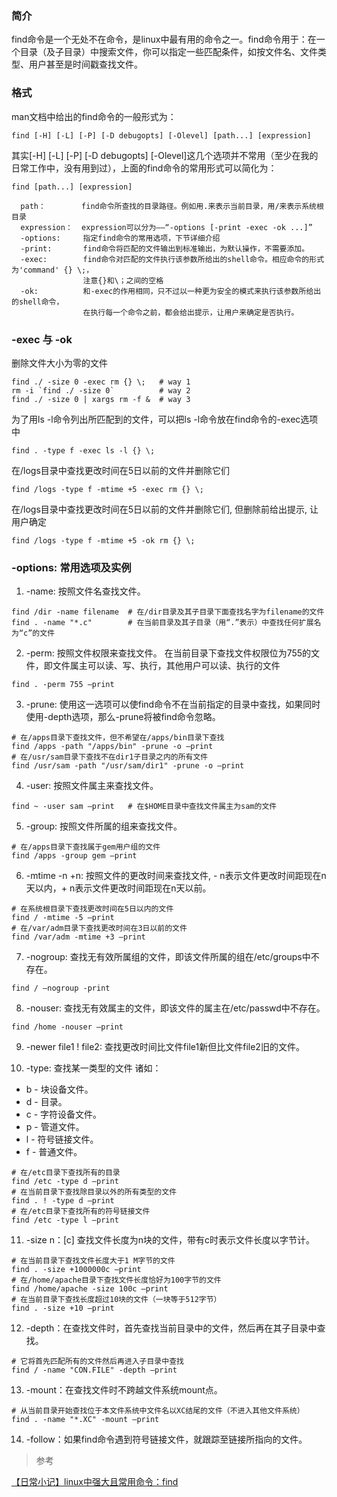 ### 简介
find命令是一个无处不在命令，是linux中最有用的命令之一。find命令用于：在一个目录（及子目录）中搜索文件，你可以指定一些匹配条件，如按文件名、文件类型、用户甚至是时间戳查找文件。

### 格式
man文档中给出的find命令的一般形式为：
```
find [-H] [-L] [-P] [-D debugopts] [-Olevel] [path...] [expression]
```
其实[-H] [-L] [-P] [-D debugopts] [-Olevel]这几个选项并不常用（至少在我的日常工作中，没有用到过），上面的find命令的常用形式可以简化为：
```
find [path...] [expression]

  path：        find命令所查找的目录路径。例如用.来表示当前目录，用/来表示系统根目录
  expression：  expression可以分为——“-options [-print -exec -ok ...]”
  -options:     指定find命令的常用选项，下节详细介绍
  -print:       find命令将匹配的文件输出到标准输出，为默认操作，不需要添加。
  -exec:        find命令对匹配的文件执行该参数所给出的shell命令。相应命令的形式为'command' {} \;，
                注意{}和\；之间的空格
  -ok:          和-exec的作用相同，只不过以一种更为安全的模式来执行该参数所给出的shell命令，
                在执行每一个命令之前，都会给出提示，让用户来确定是否执行。
```

### -exec 与 -ok
删除文件大小为零的文件
```
find ./ -size 0 -exec rm {} \;   # way 1
rm -i `find ./ -size 0`          # way 2
find ./ -size 0 | xargs rm -f &  # way 3
```
为了用ls -l命令列出所匹配到的文件，可以把ls -l命令放在find命令的-exec选项中
```
find . -type f -exec ls -l {} \;
```
在/logs目录中查找更改时间在5日以前的文件并删除它们
```
find /logs -type f -mtime +5 -exec rm {} \;
```
在/logs目录中查找更改时间在5日以前的文件并删除它们, 但删除前给出提示, 让用户确定
```
find /logs -type f -mtime +5 -ok rm {} \;
```

### -options: 常用选项及实例
1. -name: 按照文件名查找文件。
```
find /dir -name filename  # 在/dir目录及其子目录下面查找名字为filename的文件
find . -name "*.c"        # 在当前目录及其子目录（用“.”表示）中查找任何扩展名为“c”的文件
```

2. -perm: 按照文件权限来查找文件。
在当前目录下查找文件权限位为755的文件，即文件属主可以读、写、执行，其他用户可以读、执行的文件
```
find . -perm 755 –print
```

3. -prune: 使用这一选项可以使find命令不在当前指定的目录中查找，如果同时使用-depth选项，那么-prune将被find命令忽略。
```
# 在/apps目录下查找文件，但不希望在/apps/bin目录下查找
find /apps -path "/apps/bin" -prune -o –print
# 在/usr/sam目录下查找不在dir1子目录之内的所有文件
find /usr/sam -path "/usr/sam/dir1" -prune -o –print
```

4. -user: 按照文件属主来查找文件。
```
find ~ -user sam –print   # 在$HOME目录中查找文件属主为sam的文件
```

5. -group: 按照文件所属的组来查找文件。
```
# 在/apps目录下查找属于gem用户组的文件
find /apps -group gem –print
```

6. -mtime -n +n: 按照文件的更改时间来查找文件, - n表示文件更改时间距现在n天以内，+ n表示文件更改时间距现在n天以前。
```
# 在系统根目录下查找更改时间在5日以内的文件
find / -mtime -5 –print
# 在/var/adm目录下查找更改时间在3日以前的文件
find /var/adm -mtime +3 –print
```

7. -nogroup: 查找无有效所属组的文件，即该文件所属的组在/etc/groups中不存在。
```
find / –nogroup -print
```

8. -nouser: 查找无有效属主的文件，即该文件的属主在/etc/passwd中不存在。
```
find /home -nouser –print
```

9. -newer file1 ! file2: 查找更改时间比文件file1新但比文件file2旧的文件。

10. -type: 查找某一类型的文件
诸如：
- b - 块设备文件。
- d - 目录。
- c - 字符设备文件。
- p - 管道文件。
- l - 符号链接文件。
- f - 普通文件。
```
# 在/etc目录下查找所有的目录
find /etc -type d –print
# 在当前目录下查找除目录以外的所有类型的文件  
find . ! -type d –print
# 在/etc目录下查找所有的符号链接文件
find /etc -type l –print
```

11. -size n：[c] 查找文件长度为n块的文件，带有c时表示文件长度以字节计。
```
# 在当前目录下查找文件长度大于1 M字节的文件
find . -size +1000000c –print
# 在/home/apache目录下查找文件长度恰好为100字节的文件
find /home/apache -size 100c –print
# 在当前目录下查找长度超过10块的文件（一块等于512字节）
find . -size +10 –print
```

12. -depth：在查找文件时，首先查找当前目录中的文件，然后再在其子目录中查找。
```
# 它将首先匹配所有的文件然后再进入子目录中查找
find / -name "CON.FILE" -depth –print
```

13. -mount：在查找文件时不跨越文件系统mount点。  
```
# 从当前目录开始查找位于本文件系统中文件名以XC结尾的文件（不进入其他文件系统）
find . -name "*.XC" -mount –print
```

14. -follow：如果find命令遇到符号链接文件，就跟踪至链接所指向的文件。


> 参考

[【日常小记】linux中强大且常用命令：find](https://www.cnblogs.com/skynet/archive/2010/12/25/1916873.html)
